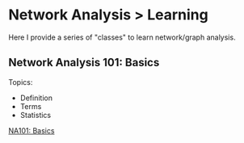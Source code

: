 # Network Analysis > Learning

Here I provide a series of "classes" to learn network/graph analysis.

## Network Analysis 101: Basics

Topics:

- Definition
- Terms
- Statistics

[NA101: Basics](na101-basics/learn.md)
